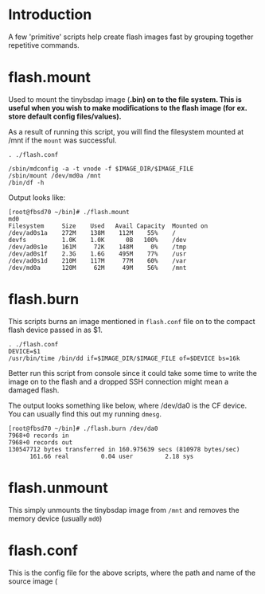 # Introduction #

A few 'primitive' scripts help create flash images fast by grouping together repetitive commands.


# flash.mount #

Used to mount the tinybsdap image (**.bin) on to the file system.  This is useful when you wish to make modifications to the flash image (for ex. store default config files/values).**

As a result of running this script, you will find the filesystem mounted at /mnt if the `mount` was successful.
```
. ./flash.conf

/sbin/mdconfig -a -t vnode -f $IMAGE_DIR/$IMAGE_FILE
/sbin/mount /dev/md0a /mnt
/bin/df -h
```

Output looks like:
```
[root@fbsd70 ~/bin]# ./flash.mount
md0
Filesystem     Size    Used   Avail Capacity  Mounted on
/dev/ad0s1a    272M    138M    112M    55%    /
devfs          1.0K    1.0K      0B   100%    /dev
/dev/ad0s1e    161M     72K    148M     0%    /tmp
/dev/ad0s1f    2.3G    1.6G    495M    77%    /usr
/dev/ad0s1d    210M    117M     77M    60%    /var
/dev/md0a      120M     62M     49M    56%    /mnt
```

# flash.burn #

This scripts burns an image mentioned in `flash.conf` file on to the compact flash device passed in as $1.
```
. ./flash.conf
DEVICE=$1
/usr/bin/time /bin/dd if=$IMAGE_DIR/$IMAGE_FILE of=$DEVICE bs=16k
```

Better run this script from console since it could take some time to write the image on to the flash and a dropped SSH connection might mean a damaged flash.

The output looks something like below, where /dev/da0 is the CF device.  You can usually find this out my running `dmesg`.
```
[root@fbsd70 ~/bin]# ./flash.burn /dev/da0
7968+0 records in
7968+0 records out
130547712 bytes transferred in 160.975639 secs (810978 bytes/sec)
      161.66 real         0.04 user         2.18 sys
```

# flash.unmount #

This simply unmounts the tinybsdap image from `/mnt` and removes the memory device (usually `md0`)

# flash.conf #

This is the config file for the above scripts, where the path and name of the source image (